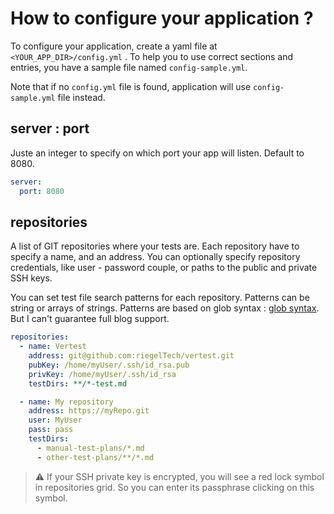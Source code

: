 # How to configure your application ?

To configure your application, create a yaml file at ` <YOUR_APP_DIR>/config.yml` . To help you
to use correct sections and entries, you have a sample file named `config-sample.yml`.

Note that if no `config.yml` file is found, application will use `config-sample.yml` file instead.

## server : port

Juste an integer to specify on which port your app will listen. Default to 8080.

```yaml
server:
  port: 8080
```

## repositories

A list of GIT repositories where your tests are. Each repository have to specify a name, and an address.
You can optionally specify repository credentials, like user - password couple,
or paths to the public and private SSH keys.

You can set test file search patterns for each repository. Patterns can be string or arrays of strings.
Patterns are based on glob syntax : [glob syntax](https://facelessuser.github.io/wcmatch/glob/). But I can't
guarantee full blog support.

```yaml
repositories:
  - name: Vertest
    address: git@github.com:riegelTech/vertest.git
    pubKey: /home/myUser/.ssh/id_rsa.pub
    privKey: /home/myUser/.ssh/id_rsa
    testDirs: **/*-test.md

  - name: My repository
    address: https://myRepo.git
    user: MyUser
    pass: pass
    testDirs:
      - manual-test-plans/*.md
      - other-test-plans/**/*.md
```

> :warning:
> If your SSH private key is encrypted, you will see a red lock symbol in repositories grid.
> So you can enter its passphrase clicking on this symbol.